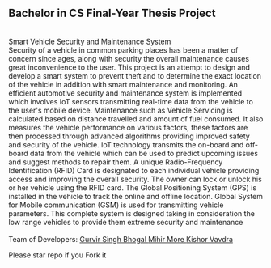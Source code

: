 ## Bachelor in CS Final-Year Thesis Project
<br>
 Smart Vehicle Security and Maintenance System
<br>
Security of a vehicle in common parking places has been a matter of concern since ages, along with security the overall maintenance causes great inconvenience to the user. This project is an attempt to design and develop a smart system to prevent theft and to determine the exact location of the vehicle in addition with smart maintenance and monitoring. An efficient automotive security and maintenance system is implemented which involves IoT sensors transmitting real-time data from the vehicle to the user's mobile device. Maintenance such as Vehicle Servicing is calculated based on distance travelled and amount of fuel consumed. It also measures the vehicle performance on various factors, these factors are then processed through advanced algorithms providing improved safety and security of the vehicle. IoT technology transmits the on-board and off-board data from the vehicle which can be used to predict upcoming issues and suggest methods to repair them. A unique Radio-Frequency Identification (RFID) Card is designated to each individual vehicle providing access and improving the overall security. The owner can lock or unlock his or her vehicle using the RFID card. The Global Positioning System (GPS) is installed in the vehicle to track the online and offline location. Global System for Mobile communication (GSM) is used for transmitting vehicle parameters. This complete system is designed taking in consideration the low range vehicles to provide them extreme security and maintenance

<br>
<br>
Team of Developers:
<a href="https://github.com/GurvirSingh"> Gurvir Singh Bhogal </a>
<a href="https://github.com/MihirMore"> Mihir More </a>
<a href="https://github.com/kvavdara"> Kishor Vavdra </a>

Please star repo if you Fork it

